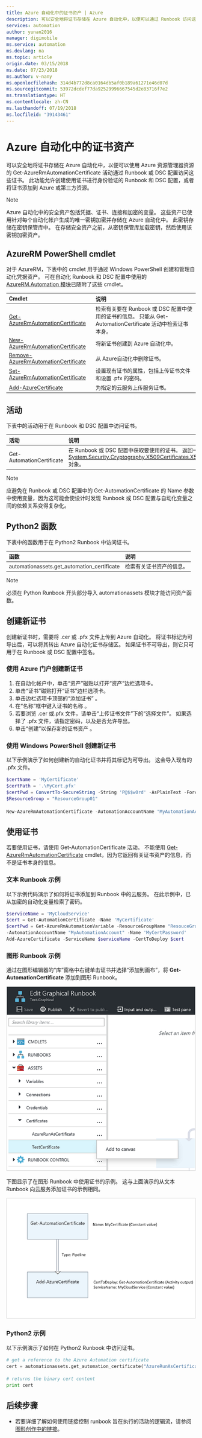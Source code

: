 ```yaml
---
title: Azure 自动化中的证书资产 | Azure
description: 可以安全地将证书存储在 Azure 自动化中，以便可以通过 Runbook 访问这些证书，对 Azure 和第三方资源进行身份验证。 本文介绍了有关证书的详细信息，以及如何在文本和图形创作中使用证书。
services: automation
author: yunan2016
manager: digimobile
ms.service: automation
ms.devlang: na
ms.topic: article
origin.date: 03/15/2018
ms.date: 07/23/2018
ms.author: v-nany
ms.openlocfilehash: 314d4b772d8ca0164db5af0b189a61271e46d07d
ms.sourcegitcommit: 53972dcdef77da92529996667545d2e83716f7e2
ms.translationtype: HT
ms.contentlocale: zh-CN
ms.lasthandoff: 07/19/2018
ms.locfileid: "39143461"
---
```

# <a name="certificate-assets-in-azure-automation"></a>Azure 自动化中的证书资产

可以安全地将证书存储在 Azure 自动化中，以便可以使用 Azure 资源管理器资源的 Get-AzureRmAutomationCertificate 活动通过 Runbook 或 DSC 配置访问这些证书。 此功能允许创建使用证书进行身份验证的 Runbook 和 DSC 配置，或者将证书添加到 Azure 或第三方资源。

>[!NOTE]
>Azure 自动化中的安全资产包括凭据、证书、连接和加密的变量。 这些资产已使用针对每个自动化帐户生成的唯一密钥加密并存储在 Azure 自动化中。 此密钥存储在密钥保管库中。 在存储安全资产之前，从密钥保管库加载密钥，然后使用该密钥加密资产。

## <a name="azurerm-powershell-cmdlets"></a>AzureRM PowerShell cmdlet
对于 AzureRM，下表中的 cmdlet 用于通过 Windows PowerShell 创建和管理自动化凭据资产。  可在自动化 Runbook 和 DSC 配置中使用的 [AzureRM.Automation 模块](https://docs.microsoft.com/powershell/azure/overview)已随附了这些 cmdlet。

|Cmdlet|说明|
|:---|:---|
|[Get-AzureRmAutomationCertificate](https://docs.microsoft.com/powershell/module/azurerm.automation/get-azurermautomationcertificate)|检索有关要在 Runbook 或 DSC 配置中使用的证书的信息。 只能从 Get-AutomationCertificate 活动中检索证书本身。|
|[New-AzureRmAutomationCertificate](https://docs.microsoft.com/powershell/module/azurerm.automation/new-azurermautomationcertificate)|将新证书创建到 Azure 自动化中。|
[Remove-AzureRmAutomationCertificate](https://docs.microsoft.com/powershell/module/azurerm.automation/remove-azurermautomationcertificate)|从 Azure自动化中删除证书。|将新证书创建到 Azure 自动化中。
|[Set-AzureRmAutomationCertificate](https://docs.microsoft.com/powershell/module/azurerm.automation/set-azurermautomationcertificate)|设置现有证书的属性，包括上传证书文件和设置 .pfx 的密码。|
|[Add-AzureCertificate](https://msdn.microsoft.com/library/azure/dn495214.aspx)|为指定的云服务上传服务证书。|

## <a name="activities"></a>活动
下表中的活动用于在 Runbook 和 DSC 配置中访问证书。

| 活动 | 说明 |
|:---|:---|
|Get-AutomationCertificate|在 Runbook 或 DSC 配置中获取要使用的证书。 返回一个 [System.Security.Cryptography.X509Certificates.X509Certificate2](https://msdn.microsoft.com/library/system.security.cryptography.x509certificates.x509certificate2.aspx) 对象。|

> [!NOTE] 
> 应避免在 Runbook 或 DSC 配置中的 Get-AutomationCertificate 的 Name 参数中使用变量，因为这可能会使设计时发现 Runbook 或 DSC 配置与自动化变量之间的依赖关系变得复杂化。

## <a name="python2-functions"></a>Python2 函数

下表中的函数用于在 Python2 Runbook 中访问证书。

| 函数 | 说明 |
|:---|:---|
| automationassets.get_automation_certificate | 检索有关证书资产的信息。 |

> [!NOTE]
> 必须在 Python Runbook 开头部分导入 automationassets 模块才能访问资产函数。

## <a name="creating-a-new-certificate"></a>创建新证书

创建新证书时，需要将 .cer 或 .pfx 文件上传到 Azure 自动化。 将证书标记为可导出后，可以将其转出 Azure 自动化证书存储区。 如果证书不可导出，则它只可用于在 Runbook 或 DSC 配置中签名。

### <a name="to-create-a-new-certificate-with-the-azure-portal"></a>使用 Azure 门户创建新证书

1. 在自动化帐户中，单击“资产”磁贴以打开“资产”边栏选项卡。
1. 单击“证书”磁贴打开“证书”边栏选项卡。
1. 单击边栏选项卡顶部的“添加证书”  。
1. 在“名称”框中键入证书的名称  。
1. 若要浏览 .cer 或.pfx 文件，请单击“上传证书文件”下的“选择文件”。 如果选择了 .pfx 文件，请指定密码，以及是否允许导出。
1. 单击“创建”以保存新的证书资产  。

### <a name="to-create-a-new-certificate-with-windows-powershell"></a>使用 Windows PowerShell 创建新证书

以下示例演示了如何创建新的自动化证书并将其标记为可导出。 这会导入现有的 .pfx 文件。

```powershell
$certName = 'MyCertificate'
$certPath = '.\MyCert.pfx'
$certPwd = ConvertTo-SecureString -String 'P@$$w0rd' -AsPlainText -Force
$ResourceGroup = "ResourceGroup01"

New-AzureRmAutomationCertificate -AutomationAccountName "MyAutomationAccount" -Name $certName -Path $certPath -Password $certPwd -Exportable -ResourceGroupName $ResourceGroup
```

## <a name="using-a-certificate"></a>使用证书

若要使用证书，请使用 Get-AutomationCertificate 活动。 不能使用 [Get-AzureRmAutomationCertificate](https://msdn.microsoft.com/library/mt603765.aspx) cmdlet，因为它返回有关证书资产的信息，而不是证书本身的信息。

### <a name="textual-runbook-sample"></a>文本 Runbook 示例

以下示例代码演示了如何将证书添加到 Runbook 中的云服务。 在此示例中，已从加密的自动化变量检索了密码。

```powershell
$serviceName = 'MyCloudService'
$cert = Get-AutomationCertificate -Name 'MyCertificate'
$certPwd = Get-AzureRmAutomationVariable -ResourceGroupName "ResouceGroup01" `
-AutomationAccountName "MyAutomationAccount" -Name 'MyCertPassword'
Add-AzureCertificate -ServiceName $serviceName -CertToDeploy $cert
```

### <a name="graphical-runbook-sample"></a>图形 Runbook 示例

通过在图形编辑器的“库”窗格中右键单击证书并选择“添加到画布”，将 **Get-AutomationCertificate** 添加到图形 Runbook。

![将证书添加到画布](media/automation-certificates/automation-certificate-add-to-canvas.png)

下图显示了在图形 Runbook 中使用证书的示例。 这与上面演示的从文本 Runbook 向云服务添加证书的示例相同。

![示例图形创作 ](media/automation-certificates/graphical-runbook-add-certificate.png)

### <a name="python2-sample"></a>Python2 示例
以下示例演示了如何在 Python2 Runbook 中访问证书。

```python
# get a reference to the Azure Automation certificate
cert = automationassets.get_automation_certificate("AzureRunAsCertificate")

# returns the binary cert content  
print cert 
```

## <a name="next-steps"></a>后续步骤

- 若要详细了解如何使用链接控制 runbook 旨在执行的活动的逻辑流，请参阅[图形创作中的链接](automation-graphical-authoring-intro.md#links-and-workflow)。 
